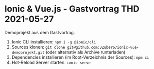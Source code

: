 # Ionic & Vue.js - Gastvortrag THD 2021-05-27

Demoprojekt aus dem Gastvortrag.

1. Ionic CLI installieren: `npm i -g @ionic/cli`
1. Sources klonen: `git clone git@github.com:JZubero/ionic-vue-demoprojekt.git` (oder alternativ als Archive runterladen)
1. Dependencies installieren (im Root-Verzeichnis der Sources): `npm ci`
1. Hot-Reload Server starten: `ionic serve`